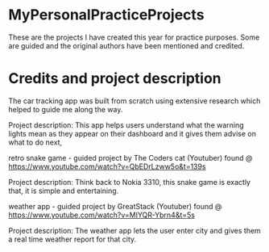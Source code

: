 # MyPersonalPracticeProjects
These are the projects I have created this year for practice purposes. Some are guided and the original authors have been mentioned and credited.

# Credits and project description

The car tracking app was built from scratch using extensive research which helped to guide me along the way. 

Project description: This app helps users understand what the warning lights mean as they appear on their dashboard and it gives them advise on what to do next,


retro snake game - guided project by The Coders cat (Youtuber) found @ https://www.youtube.com/watch?v=QbEDrLzww5o&t=139s

Project description: Think back to Nokia 3310, this snake game is exactly that, it is simple and entertaining.

weather app - guided project by GreatStack (Youtuber) found @ https://www.youtube.com/watch?v=MIYQR-Ybrn4&t=5s 

Project description: The weather app lets the user enter city and gives them a real time weather report for that city.


